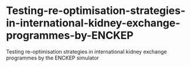 # Testing-re-optimisation-strategies-in-international-kidney-exchange-programmes-by-ENCKEP
Testing re-optimisation strategies in international kidney exchange programmes by the ENCKEP simulator
